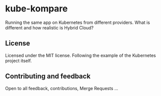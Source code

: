 # kube-kompare
Running the same app on Kubernetes from different providers. What is different and how realistic is Hybrid Cloud?

## License
Licensed under the MIT license. Following the example of the Kubernetes project itself.

## Contributing and feedback
Open to all feedback, contributions, Merge Requests ...
